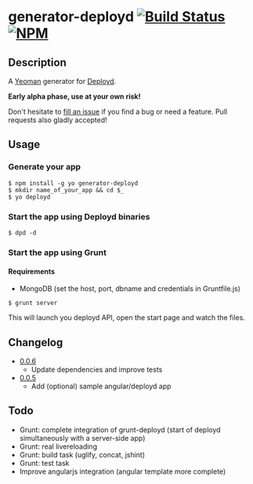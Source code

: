# generator-deployd [![Build Status](https://secure.travis-ci.org/NicolasRitouet/generator-deployd.png?branch=master)](https://travis-ci.org/NicolasRitouet/generator-deployd) [![NPM](https://nodei.co/npm/generator-deployd.png?compact=true)](https://nodei.co/npm/generator-deployd/)

## Description
A [Yeoman](http://yeoman.io) generator for [Deployd](http://deployd.com/).

__Early alpha phase, use at your own risk!__

Don't hesitate to [fill an issue](https://github.com/NicolasRitouet/generator-deployd/issues/new) if you find a bug or need a feature. Pull requests also gladly accepted!

## Usage
### Generate your app
```
$ npm install -g yo generator-deployd
$ mkdir name_of_your_app && cd $_
$ yo deployd
```

### Start the app using Deployd binaries
```
$ dpd -d
```

### Start the app using Grunt
#### Requirements
 - MongoDB (set the host, port, dbname and credentials in Gruntfile.js)  

```
$ grunt server
```
This will launch you deployd API, open the start page and watch the files.

## Changelog
- [0.0.6](https://github.com/NicolasRitouet/generator-deployd/releases/tag/0.0.6)
	- Update dependencies and improve tests
- [0.0.5](https://github.com/NicolasRitouet/generator-deployd/releases/tag/0.0.5)
  - Add (optional) sample angular/deployd app

## Todo
- Grunt: complete integration of grunt-deployd (start of deployd simultaneously with a server-side app)
- Grunt: real livereloading
- Grunt: build task (uglify, concat, jshint)
- Grunt: test task
- Improve angularjs integration (angular template more complete)
